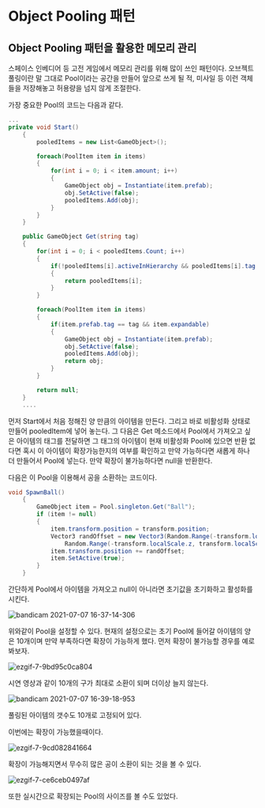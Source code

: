 # Object Pooling 패턴
## Object Pooling 패턴을 활용한 메모리 관리
스페이스 인베디어 등 고전 게임에서 메모리 관리를 위해 많이 쓰인 패턴이다. 오브젝트 풀링이란 말 그대로 Pool이라는 공간을 만들어 앞으로 쓰게 될 적, 미사일 등 이런 객체들을 저장해놓고 허용량을 넘지 않게 조절한다.

가장 중요한 Pool의 코드는 다음과 같다.
```C#
...
private void Start()
    {
        pooledItems = new List<GameObject>();

        foreach(PoolItem item in items)
        {
            for(int i = 0; i < item.amount; i++)
            {
                GameObject obj = Instantiate(item.prefab);
                obj.SetActive(false);
                pooledItems.Add(obj);
            }
        }
    }

    public GameObject Get(string tag)
    {
        for(int i = 0; i < pooledItems.Count; i++)
        {
            if(!pooledItems[i].activeInHierarchy && pooledItems[i].tag == tag)
            {
                return pooledItems[i];
            }
        }

        foreach(PoolItem item in items)
        {
            if(item.prefab.tag == tag && item.expandable)
            {
                GameObject obj = Instantiate(item.prefab);
                obj.SetActive(false);
                pooledItems.Add(obj);
                return obj;
            }
        }

        return null;
    }
    ....
```

먼저 Start에서 처음 정해진 양 만큼의 아이템을 만든다. 그리고 바로 비활성화 상태로 만들어 pooledItem에 넣어 놓는다. 그 다음은 Get 메소드에서 Pool에서 가져오고 싶은 아이템의 태그를 전달하면 
그 태그의 아이템이 현재 비활성화 Pool에 있으면 반환 없다면 혹시 이 아이템이 확장가능한지의 여부를 확인하고 만약 가능하다면 새롭게 하나 더 만들어서 Pool에 넣는다. 만약 확장이 불가능하다면
null을 반환한다.


다음은 이 Pool을 이용해서 공을 소환하는 코드이다.

```C#
void SpawnBall()
    {
        GameObject item = Pool.singleton.Get("Ball");
        if (item != null)
        {
            item.transform.position = transform.position;
            Vector3 randOffset = new Vector3(Random.Range(-transform.localScale.x, transform.localScale.x), 0,
                Random.Range(-transform.localScale.z, transform.localScale.z));
            item.transform.position += randOffset;
            item.SetActive(true);
        }
    }
```

간단하게 Pool에서 아이템을 가져오고 null이 아니라면 초기값을 초기화하고 활성화를 시킨다.

![bandicam 2021-07-07 16-37-14-306](https://user-images.githubusercontent.com/39051679/124718970-9de79400-df41-11eb-8342-1be56c71bd06.jpg)


위와같이 Pool을 설정할 수 있다. 현재의 설정으로는 초기 Pool에 들어갈 아이템의 양은 10개이며 만약 부족하다면 확장이 가능하게 했다. 먼저 확장이 불가능할 경우를 예로 봐보자.


![ezgif-7-9bd95c0ca804](https://user-images.githubusercontent.com/39051679/124719339-fdde3a80-df41-11eb-8199-909847436216.gif)

시연 영상과 같이 10개의 구가 최대로 소환이 되며 더이상 늘지 않는다.

![bandicam 2021-07-07 16-39-18-953](https://user-images.githubusercontent.com/39051679/124719425-151d2800-df42-11eb-93c2-e8be34428fa0.jpg)

풀링된 아이템의 갯수도 10개로 고정되어 있다.

이번에는 확장이 가능했을때이다.

![ezgif-7-9cd082841664](https://user-images.githubusercontent.com/39051679/124719851-8a88f880-df42-11eb-80a8-02447315eb4b.gif)


확장이 가능해지면서 무수히 많은 공이 소환이 되는 것을 볼 수 있다.

![ezgif-7-ce6ceb0497af](https://user-images.githubusercontent.com/39051679/124720049-b3a98900-df42-11eb-8a45-75c85f2a890d.gif)


또한 실시간으로 확장되는 Pool의 사이즈를 볼 수도 있었다.
